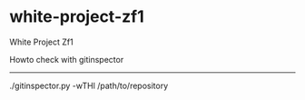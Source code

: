 white-project-zf1
=================

White Project Zf1


Howto check with gitinspector
________________


./gitinspector.py -wTHl /path/to/repository